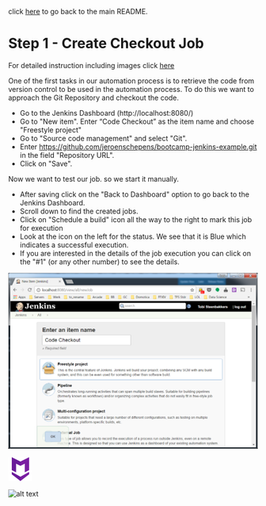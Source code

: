 click [here](../README.md) to go back to the main README. 

# Step 1 - Create Checkout Job

For detailed instruction including images click [here](/docs/Step1.md)

One of the first tasks in our automation process is to retrieve the code from version control to be used in the automation process. To do this we want to approach the Git Repository and checkout the code.

- Go to the Jenkins Dashboard (http://localhost:8080/)
- Go to "New item". Enter “Code Checkout” as the item name and choose "Freestyle project"
- Go to "Source code management" and select "Git". 
- Enter https://github.com/jeroenschepens/bootcamp-jenkins-example.git in the field "Repository URL".
- Click on "Save".

Now we want to test our job. so we start it manually.

- After saving click on the "Back to Dashboard" option to go back to the Jenkins Dashboard.
- Scroll down to find the created jobs.
- Click on "Schedule a build" icon all the way to the right to mark this job for execution
- Look at the icon on the left for the status. We see that it is Blue which indicates a successful execution.
- If you are interested in the details of the job execution you can click on the "#1" (or any other number) to see the details.


![alt text](images/step1/Step1-1.png "Logo Title Text 1")


![alt text](https://github.com/adam-p/markdown-here/raw/master/src/common/images/icon48.png "Logo Title Text 1")

![alt text](https://xphbba-ch3302.files.1drv.com/y4mcryG4D7uNA0GtC9jl6eQJl54qtnrzo474jHOnceaHV0eo4uAIEluWupy6Uf4Mvc3fgHRFNkI2FWpDv3E9P5nMMG2nB8K4wN8zsfIp7FuiR2lbHcNADggQQyHUUlfMinaXKpoQIodzIqtywQqaI2yRzLaVcklWRbwRJ1od8Rqn7kD0UgRV5V51I0IemQfxqImzK7jzHYQJlFFqoSON_W8aA?width=1192&height=840&cropmode=none "Logo Title Text 1")
